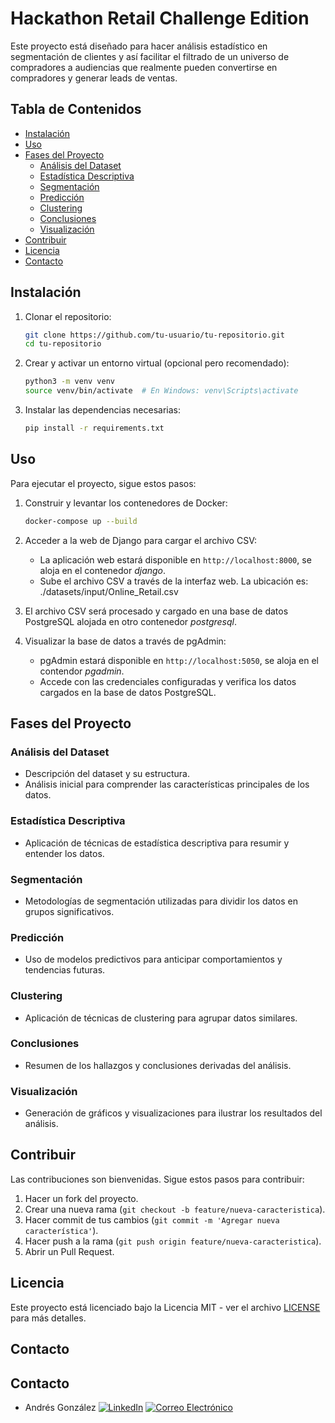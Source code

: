 # Hackathon Retail Challenge Edition

Este proyecto está diseñado para hacer análisis estadístico en segmentación de clientes y así facilitar el filtrado de un universo de compradores a audiencias que realmente pueden convertirse en compradores y generar leads de ventas.

## Tabla de Contenidos

- [Instalación](#instalación)
- [Uso](#uso)
- [Fases del Proyecto](#fases-del-proyecto)
  - [Análisis del Dataset](#análisis-del-dataset)
  - [Estadística Descriptiva](#estadística-descriptiva)
  - [Segmentación](#segmentación)
  - [Predicción](#predicción)
  - [Clustering](#clustering)
  - [Conclusiones](#conclusiones)
  - [Visualización](#visualización)
- [Contribuir](#contribuir)
- [Licencia](#licencia)
- [Contacto](#contacto)

## Instalación

1. Clonar el repositorio:
    ```bash
    git clone https://github.com/tu-usuario/tu-repositorio.git
    cd tu-repositorio
    ```

2. Crear y activar un entorno virtual (opcional pero recomendado):
    ```bash
    python3 -m venv venv
    source venv/bin/activate  # En Windows: venv\Scripts\activate
    ```

3. Instalar las dependencias necesarias:
    ```bash
    pip install -r requirements.txt
    ```

## Uso

Para ejecutar el proyecto, sigue estos pasos:

1. Construir y levantar los contenedores de Docker:
    ```bash
    docker-compose up --build
    ```

2. Acceder a la web de Django para cargar el archivo CSV:
    - La aplicación web estará disponible en `http://localhost:8000`, se aloja en el contenedor *django*. 
    - Sube el archivo CSV a través de la interfaz web. La ubicación es: ./datasets/input/Online_Retail.csv

3. El archivo CSV será procesado y cargado en una base de datos PostgreSQL alojada en otro contenedor *postgresql*.

4. Visualizar la base de datos a través de pgAdmin:
    - pgAdmin estará disponible en `http://localhost:5050`, se aloja en el contendor *pgadmin*.
    - Accede con las credenciales configuradas y verifica los datos cargados en la base de datos PostgreSQL.

## Fases del Proyecto

### Análisis del Dataset

- Descripción del dataset y su estructura.
- Análisis inicial para comprender las características principales de los datos.

### Estadística Descriptiva

- Aplicación de técnicas de estadística descriptiva para resumir y entender los datos.

### Segmentación

- Metodologías de segmentación utilizadas para dividir los datos en grupos significativos.

### Predicción

- Uso de modelos predictivos para anticipar comportamientos y tendencias futuras.

### Clustering

- Aplicación de técnicas de clustering para agrupar datos similares.

### Conclusiones

- Resumen de los hallazgos y conclusiones derivadas del análisis.

### Visualización

- Generación de gráficos y visualizaciones para ilustrar los resultados del análisis.

## Contribuir

Las contribuciones son bienvenidas. Sigue estos pasos para contribuir:

1. Hacer un fork del proyecto.
2. Crear una nueva rama (`git checkout -b feature/nueva-caracteristica`).
3. Hacer commit de tus cambios (`git commit -m 'Agregar nueva característica'`).
4. Hacer push a la rama (`git push origin feature/nueva-caracteristica`).
5. Abrir un Pull Request.

## Licencia

Este proyecto está licenciado bajo la Licencia MIT - ver el archivo [LICENSE](LICENSE) para más detalles.

## Contacto
## Contacto
- Andrés González 
[![LinkedIn](https://img.shields.io/badge/LinkedIn-0077B5?style=for-the-badge&logo=linkedin&logoColor=white)](https://www.linkedin.com/in/andres946/)
[![Correo Electrónico](https://img.shields.io/badge/Correo%20Electrónico-andresgvelasquez8@gmail.com-red?style=for-the-badge&logo=mail.ru)](mailto:andresgvelasquez8@gmail.com) 